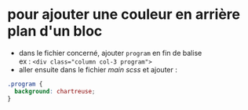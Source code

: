 # pour ajouter une couleur en arrière plan d'un bloc

* dans le fichier concerné, ajouter `program` en fin de balise <div>
ex : `<div class="column col-3 program">`
* aller ensuite dans le fichier *main scss* et ajouter : 
```css
.program {
  background: chartreuse;
}
```



